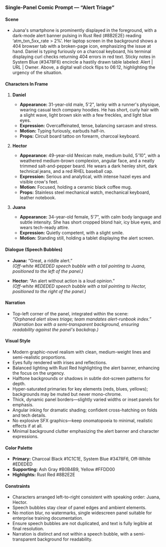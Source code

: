### Single-Panel Comic Prompt — “Alert Triage”

#### Scene
- Juana's smartphone is prominently displayed in the foreground, with a dark-mode alert banner pulsing in Rust Red (#8B2E2E) reading ‘atm_txn_5xx_rate > 2%’. Her laptop screen in the background shows a 404 browser tab with a broken-page icon, emphasizing the issue at hand. Daniel is typing furiously on a charcoal keyboard, his terminal displaying curl checks returning 404 errors in red text. Sticky notes in System Blue (#3478F6) encircle a hastily drawn table labeled: Alert | URL | Owner. Above, a digital wall clock flips to 06:12, highlighting the urgency of the situation.

#### Characters In Frame
1. **Daniel**  
   - **Appearance:** 31-year-old male, 5'2", lanky with a runner's physique, wearing casual tech company hoodies. He has short, curly hair with a slight wave, light brown skin with a few freckles, and light blue eyes.  
   - **Expression:** Overcaffeinated, tense, balancing sarcasm and stress.  
   - **Motion:** Typing furiously, earbuds half-in.  
   - **Props:** Circuit board tattoo on forearm, charcoal keyboard.

2. **Hector**  
   - **Appearance:** 49-year-old Mexican male, medium build, 5'10", with a weathered medium-brown complexion, angular face, and a neatly trimmed salt-and-pepper beard. He wears a dark henley shirt, dark technical jeans, and a red RHEL baseball cap.  
   - **Expression:** Serious and analytical, with intense hazel eyes and visible crow's feet.  
   - **Motion:** Focused, holding a ceramic black coffee mug.  
   - **Props:** Stainless steel mechanical watch, mechanical keyboard, leather notebook.

3. **Juana**  
   - **Appearance:** 34-year-old female, 5'7", with calm body language and subtle intensity. She has short cropped blond hair, icy blue eyes, and wears tech-ready attire.  
   - **Expression:** Quietly competent, with a slight smile.  
   - **Motion:** Standing still, holding a tablet displaying the alert screen.

#### Dialogue (Speech Bubbles)
- **Juana:** “Great, a riddle alert.”  
  *(Off-white #EDEDED speech bubble with a tail pointing to Juana, positioned to the left of the panel.)*

- **Hector:** “An alert without action is a loud opinion.”  
  *(Off-white #EDEDED speech bubble with a tail pointing to Hector, positioned to the right of the panel.)*

#### Narration
- Top-left corner of the panel, integrated within the scene:  
  *“Orphaned alert slows triage; team mandates alert-runbook index.”*  
  *(Narration box with a semi-transparent background, ensuring readability against the panel's backdrop.)*

#### Visual Style
- Modern graphic-novel realism with clean, medium-weight lines and semi-realistic proportions.
- Eyes fully rendered with irises and reflections.
- Balanced lighting with Rust Red highlighting the alert banner, enhancing the focus on the urgency.
- Halftone backgrounds or shadows in subtle dot-screen patterns for depth.
- Hyper-saturated primaries for key elements (reds, blues, yellows); backgrounds may be muted but never mono-chrome.
- Thick, dynamic panel borders—slightly varied widths or inset panels for emphasis.
- Angular inking for dramatic shading; confident cross-hatching on folds and tech details.
- No explosive SFX graphics—keep onomatopoeia to minimal, realistic effects if at all.
- Minimal background clutter emphasizing the alert banner and character expressions.

#### Color Palette
- **Primary:** Charcoal Black #1C1C1E, System Blue #3478F6, Off-White #EDEDED  
- **Supporting:** Ash Gray #B0B4B9, Yellow #FFDD00  
- **Highlights:** Rust Red #8B2E2E  

#### Constraints
- Characters arranged left-to-right consistent with speaking order: Juana, Hector.
- Speech bubbles stay clear of panel edges and ambient elements.
- No motion blur, no watermarks, single widescreen panel suitable for enterprise training documentation.
- Ensure speech bubbles are not duplicated, and text is fully legible at final resolution.
- Narration is distinct and not within a speech bubble, with a semi-transparent background for readability.